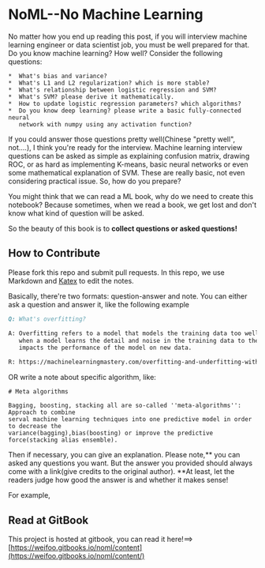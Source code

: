 # NoML--No Machine Learning

No matter how you end up reading this post, if you will interview machine learning engineer or data scientist job,
you must be well prepared for that. Do you know machine learning? How well?  Consider the following questions:

```
*  What's bias and variance?
*  What's L1 and L2 regularization? which is more stable?
*  What's relationship between logistic regression and SVM?
*  What's SVM? please derive it mathematically.
*  How to update logistic regression parameters? which algorithms? 
*  Do you know deep learning? please write a basic fully-connected neural 
   network with numpy using any activation function?

```
If you could answer those questions pretty well(Chinese "pretty well", not....), I think you're ready for the interview. 
Machine learning interview questions can be asked as simple as explaining confusion matrix, drawing ROC, or as hard as implementing K-means, basic neural networks or even some mathematical explanation of SVM. These are really basic, not even considering practical issue. So, how do you prepare?

You might think that we can read a ML book, why do we need to create this notebook? Because sometimes, when we read a book, we get lost and  don't know what kind of question will be asked.

So the beauty of this book is to **collect questions or asked questions!**

## How to Contribute

Please fork this repo and submit pull requests. In this repo, we use Markdown and [Katex](https://khan.github.io/KaTeX/) to edit the notes.



Basically, there're two formats: question-answer and note. You can either ask a question and answer it, like the following example

```markdown
Q: What's overfitting?

A: Overfitting refers to a model that models the training data too well. Overfitting happens
   when a model learns the detail and noise in the training data to the extent that it negatively
   impacts the performance of the model on new data.

R: https://machinelearningmastery.com/overfitting-and-underfitting-with-machine-learning-algorithms/
```
OR write a note about specific algorithm, like:

```
# Meta algorithms

Bagging, boosting, stacking all are so-called ''meta-algorithms'': Approach to combine
serval machine learning techniques into one predictive model in order to decrease the 
variance(bagging),bias(boosting) or improve the predictive force(stacking alias ensemble).

```






Then if necessary, you can give an explanation. Please note,** you can asked any questions you want.  But the answer you provided should always come with a link\(give credits to the original author\).  **At least, let the readers judge how good the answer is and whether it makes sense!

For example,



## Read at GitBook

This project is hosted at gitbook, you can read it here!==&gt;[https://weifoo.gitbooks.io/noml/content](https://weifoo.gitbooks.io/noml/content/)



